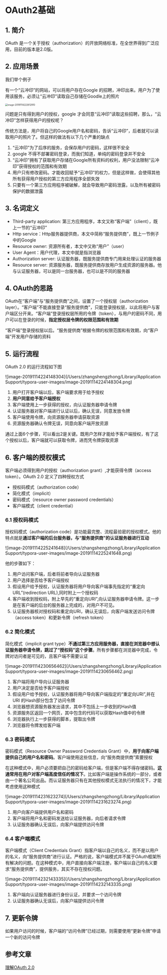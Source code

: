 # OAuth2基础

## 1. 简介

OAuth 是一个关于授权（authorization）的开放网络标准，在全世界得到广泛应用，目前的版本是2.0版。

## 2. 应用场景

我们举个例子

有一个“云冲印”的网站，可以将用户存在Google 的招聘，冲印出来。用户为了使用该服务，必须让“云冲印”读取自己存储在Goodle上的照片

<img src="/Users/zhangshengzhong/Library/Application Support/typora-user-images/image-20191114222612910.png" alt="image-20191114222612910" style="zoom:50%;" />

问题是只有得到用户的授权，google 才会同意“云冲印”读取这些招聘，那么，“云冲印”怎样获得用户的授权呢？

传统方法是，用户将自己的Google用户名和密码，告诉“云冲印”，后者就可以读取用户的照片了。但这样的做法有以下几个严重的缺点

1. “云冲印”为了后序的服务，会保存用户的密码，这样很不安全
2. google 不得不部署密码登录，而我们知道，单纯的密码登录并不安全
3. “云冲印”拥有了获取用户存储在Google所有资料的权利，用户没法限制“云冲印”获得授权的范围和有效期
4. 用户只有修改密码。才能收回赋予“云冲印”的权力，但是这样做，会使得其他所有获得用户授权的第三方应用程序全部失效
5. 只要有一个第三方应用程序被破解，就会导致用户密码泄露，以及所有被密码保护的数据泄露

## 3. 名词定义

- Third-party application: 第三方应用程序，本文又称“客户端”（client），既上一节的“云冲印”
- Http service：Http服务器提供商，本文中简称“服务提供商”，既上一节例子中的Google
- Resource owner: 资源所有者，本文中又称“用户”（user）
- User Agent：用户代理，本文中就是指浏览器
- Authorization server: 认证服务器，既服务提供商专门用来处理认证的服务器
- Resource server: 资源服务器，既服务提供商存放用户生成资源的服务器。他与认证服务器，可以是同一台服务器，也可以是不同的服务器

## 4. OAuth的思路

OAuth在“客户端”与“服务提供商”之间，设置了一个授权层（authorization layer）。“客户端”不能直接登录“服务提供商”，只能登录授权层，以此将用户与客户端区分开来。“客户端”登录授权层所用的令牌（token），与用户的密码不同，用户可以在登录的时候，**指定授权层令牌的权限范围和有效期**

“客户端”登录授权层以后。“服务提供商”根据令牌的权限范围和有效期，向“客户端”开发用户存储的资料

## 5. 运行流程

OAuth 2.0 的运行流程如下图

![image-20191114224148304](/Users/zhangshengzhong/Library/Application Support/typora-user-images/image-20191114224148304.png)

1. 用户打开客户端以后，客户端要求用于给予授权
2. **用户同意给予客户端授权**
3. 客户端使用上一步获得的授权，向认证服务器申请令牌
4. 认证服务器对客户端进行认证以后，确认无误，同意发放令牌
5. 客户端使用令牌，向资源服务器申请获取资源
6. 资源服务器确认令牌无误，同意向客户端开放资源

通过上面6个步骤，可以看出2是关键。既用户怎样才能给予客户端授权，有了这个授权以后，客户端就可以获取令牌，进而凭令牌获取资源

## 6. 客户端的授权模式

客户端必须得到用户的授权（authorization grant）,才能获得令牌（access token）。OAuth 2.0 定义了四种授权方式

- 授权码模式（authorization code）
- 简化模式（implicit）
- 密码模式（resource owner password credentials）
- 客户端模式（client credential）

### 6.1 授权码模式

授权码模式（authorization code）是功能最完整、流程最验密的授权模式。他的特点就是**通过客户端的后台服务器，与“服务提供商”的认证服务器进行互动**

![image-20191114225241648](/Users/zhangshengzhong/Library/Application Support/typora-user-images/image-20191114225241648.png)

他的步骤如下：

1. 用户访问客户端，后者将前者导向认证服务器
2. 用户选择是否给予客户端授权
3. 假设用户给予授权，认证服务器将用户导向客户端事先指定的“重定向URL”(redirection URL),同时附上一个授权码
4. 客户端收到授权码，附上早先的“重定向URI”,向认证服务器申请令牌。这一步是在客户端的后台的服务器上完成的，对用户不可见。
5. 认证服务器核对授权码和重定向URI，确认无误后，向客户端发送访问令牌（access token）和更新令牌（refresh token）

### 6.2 简化模式

简化模式（implicit grant type）**不通过第三方应用服务器，直接在浏览器中想认证服务器申请令牌，跳过了“授权码”这个步骤**。所有步骤都在浏览器中完成，令牌对访问者是可见的，且客户端不需要认证

![image-20191114230656462](/Users/zhangshengzhong/Library/Application Support/typora-user-images/image-20191114230656462.png)

1. 客户端将用户导向认证服务器
2. 用户决定是否给予客户端授权
3. 假设用户给予授权，认证服务器将用户导向客户端指定的“重定向URI”,并在URI 的Hash部分包含了访问令牌
4. 浏览器想资源服务器发出请求，其中不包括上一步收到的Hash值
5. 资源服务区返回一个网页，其中包含的代码可以获取Hash值中的令牌
6. 浏览器执行上一步获得的脚本，提取出令牌
7. 浏览器将令牌发给客户端

### 6.3 密码模式

密码模式（Resource Owner Password Credentials Grant）中，**用于向客户端提供自己的用户名和密码**。客户端使用这些信息，向“服务商提供商”索要授权

在这种模式中，用户必须要把自己的密码给客户端，但是客户端不得存储密码。**这通常用在用户对客户端高度信任的情况下**。比如客户端是操作系统的一部分，或者由一个著名公司出品。而认证服务器只有在其他授权模式无法执行的情况下，才能考虑使用这种模式

![image-20191114231623274](/Users/zhangshengzhong/Library/Application Support/typora-user-images/image-20191114231623274.png)

1. 用户向客户端提供用户名和密码
2. 客户端将用户名和密码发送给认证服务器，向后者请求令牌
3. 认证服务器确认无误后，向客户端提供访问令牌

### 6.4 客户端模式

客户端模式（Client Credentials Grant）指客户端以自己的名义，而不是以用户的名义，向“服务提供商”进行认证。严格的说，客户端模式并不属于OAuth框架所有解决的问题。在这种模式中，用户直接向客户端注册，客户端以自己的名义要求“服务提供商”，提供服务，其实不存在授权问题。

![image-20191114232143335](/Users/zhangshengzhong/Library/Application Support/typora-user-images/image-20191114232143335.png)

1. 客户端向认证服务器进行身份认证，并要求一个访问令牌
2. 认证服务器确认无误后，向客户端提供访问令牌

## 7. 更新令牌

如果用户访问的时候，客户端的“访问令牌”已经过期，则需要使用“更新令牌”申请一个新的访问令牌



## 参考文章

[理解OAuth 2.0](https://www.ruanyifeng.com/blog/2014/05/oauth_2_0.html)